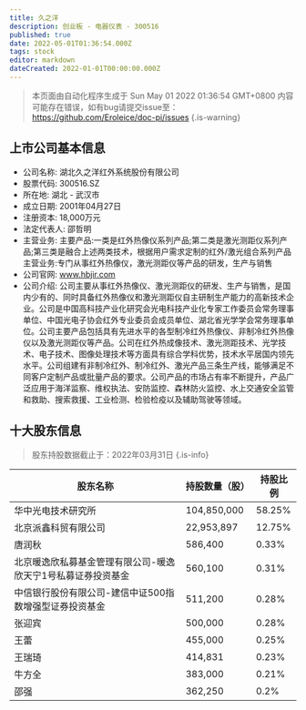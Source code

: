 ```yaml
---
title: 久之洋
description: 创业板 - 电器仪表 - 300516
published: true
date: 2022-05-01T01:36:54.000Z
tags: stock
editor: markdown
dateCreated: 2022-01-01T00:00:00.000Z
---
```


> 本页面由自动化程序生成于 Sun May 01 2022 01:36:54 GMT+0800
> 内容可能存在错误，如有bug请提交issue至：https://github.com/Eroleice/doc-pi/issues
{.is-warning}

## 上市公司基本信息
- 公司名称: 湖北久之洋红外系统股份有限公司
- 股票代码: 300516.SZ
- 所在地: 湖北 - 武汉市
- 成立日期: 2001年04月27日
- 注册资本: 18,000万元
- 法定代表人: 邵哲明
- 主营业务: 主要产品:一类是红外热像仪系列产品;第二类是激光测距仪系列产品;第三类是融合上述两类技术，根据用户需求定制的红外/激光组合系列产品主营业务:专门从事红外热像仪，激光测距仪等产品的研发，生产与销售
- 公司官网: www.hbjir.com
- 公司介绍: 公司主要从事红外热像仪、激光测距仪的研发、生产与销售，是国内少有的、同时具备红外热像仪和激光测距仪自主研制生产能力的高新技术企业。公司是中国高科技产业化研究会光电科技产业化专家工作委员会常务理事单位、中国光电子协会红外专业委员会成员单位、湖北省光学学会常务理事单位。公司主要产品包括具有先进水平的各型制冷红外热像仪、非制冷红外热像仪以及激光测距仪等产品。公司在红外热成像技术、激光测距技术、光学技术、电子技术、图像处理技术等方面具有综合学科优势，技术水平居国内领先水平。公司组建有非制冷红外、制冷红外、激光产品三条生产线，能够满足不同客户定制产品或批量产品的要求。公司产品的市场占有率不断提升，产品广泛应用于海洋监察、维权执法、安防监控、森林防火监控、水上交通安全监管和救助、搜索救援、工业检测、检验检疫以及辅助驾驶等领域。


## 十大股东信息
> 股东持股数据截止于：2022年03月31日
{.is-info}

| 股东名称 | 持股数量（股） | 持股比例 |
| --- | --- | --- |
| 华中光电技术研究所 | 104,850,000 | 58.25% |
| 北京派鑫科贸有限公司 | 22,953,897 | 12.75% |
| 唐润秋 | 586,400 | 0.33% |
| 北京暖逸欣私募基金管理有限公司-暖逸欣天宁1号私募证券投资基金 | 560,100 | 0.31% |
| 中信银行股份有限公司-建信中证500指数增强型证券投资基金 | 511,200 | 0.28% |
| 张迎宾 | 500,000 | 0.28% |
| 王蕾 | 455,000 | 0.25% |
| 王瑞琦 | 414,831 | 0.23% |
| 牛方全 | 383,000 | 0.21% |
| 邵强 | 362,250 | 0.2% |




